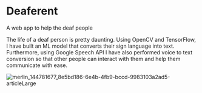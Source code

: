 # Deaferent
A web app to help the deaf people

The life of a deaf person is pretty daunting. Using OpenCV and TensorFlow, I have built an ML model that converts their sign language into text. Furthermore, using Google Speech API I have also performed voice to text conversion so that other people can interact with them and help them communicate with ease.


![merlin_144781677_8e5bd186-6e4b-4fb9-bccd-9983103a2ad5-articleLarge](https://user-images.githubusercontent.com/43414928/77893559-b4f4fc00-7291-11ea-9912-26e2da8190db.jpg)


